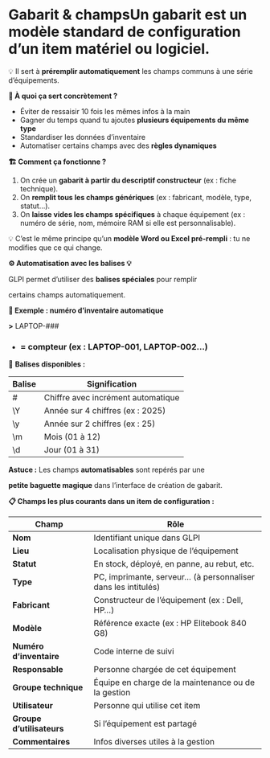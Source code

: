 # Gabarit & champsUn **gabarit** est un **modèle standard de configuration** d’un item matériel ou logiciel.

💡 Il sert à **préremplir automatiquement** les champs communs à une série d’équipements.



**🔧 À quoi ça sert concrètement ?**

- Éviter de ressaisir 10 fois les mêmes infos à la main
- Gagner du temps quand tu ajoutes **plusieurs équipements du même type**
- Standardiser les données d’inventaire
- Automatiser certains champs avec des **règles dynamiques**



**🏗️ Comment ça fonctionne ?**

1.  On crée un **gabarit à partir du descriptif constructeur** (ex : fiche technique).
2.  On **remplit tous les champs génériques** (ex : fabricant, modèle, type, statut…).
3.  On **laisse vides les champs spécifiques** à chaque équipement (ex : numéro de série, nom, mémoire RAM si elle est personnalisable).

💡 C’est le même principe qu’un **modèle Word ou Excel pré-rempli** : tu ne modifies que ce qui change.



**⚙️ Automatisation avec les balises 💡**

GLPI permet d’utiliser des **balises spéciales** pour remplir

certains champs automatiquement.

**🔮 Exemple : numéro d’inventaire automatique**

**>** LAPTOP-###

- ### = compteur (ex : LAPTOP-001, LAPTOP-002…)

🔣 **Balises disponibles :**

| **Balise** | **Signification**                  |
|------------|------------------------------------|
| #         | Chiffre avec incrément automatique |
| \Y         | Année sur 4 chiffres (ex : 2025)   |
| \y         | Année sur 2 chiffres (ex : 25)     |
| \m         | Mois (01 à 12)                     |
| \d         | Jour (01 à 31)                     |

**Astuce :** Les champs **automatisables** sont repérés par une

**petite baguette magique** dans l’interface de création de gabarit.

**📋 Champs les plus courants dans un item de configuration :**

| **Champ** | **Rôle** |
|----|----|
| **Nom** | Identifiant unique dans GLPI |
| **Lieu** | Localisation physique de l’équipement |
| **Statut** | En stock, déployé, en panne, au rebut, etc. |
| **Type** | PC, imprimante, serveur… (à personnaliser dans les intitulés) |
| **Fabricant** | Constructeur de l’équipement (ex : Dell, HP…) |
| **Modèle** | Référence exacte (ex : HP Elitebook 840 G8) |
| **Numéro d’inventaire** | Code interne de suivi |
| **Responsable** | Personne chargée de cet équipement |
| **Groupe technique** | Équipe en charge de la maintenance ou de la gestion |
| **Utilisateur** | Personne qui utilise cet item |
| **Groupe d’utilisateurs** | Si l’équipement est partagé |
| **Commentaires** | Infos diverses utiles à la gestion |
